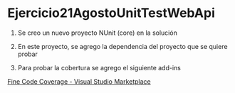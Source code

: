 # Ejercicio21AgostoUnitTestWebApi

1) Se creo un nuevo proyecto NUnit (core) en la solución

2) En este proyecto, se agrego la dependencia del proyecto que se quiere probar

3) Para probar la cobertura se agrego el siguiente add-ins

[Fine Code Coverage - Visual Studio Marketplace](https://marketplace.visualstudio.com/items?itemName=FortuneNgwenya.FineCodeCoverage)


